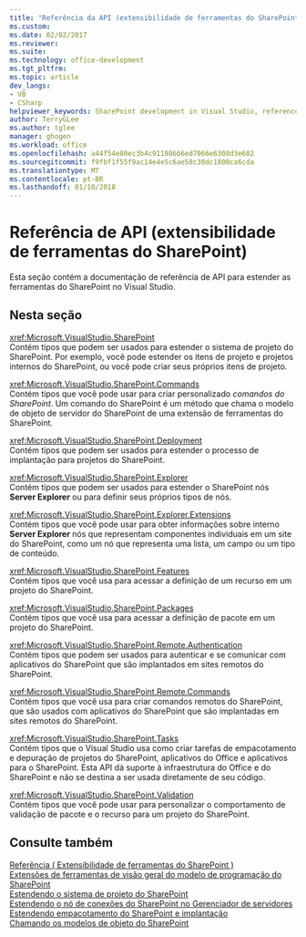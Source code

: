 ```yaml
---
title: "Referência da API (extensibilidade de ferramentas do SharePoint) | Microsoft Docs"
ms.custom: 
ms.date: 02/02/2017
ms.reviewer: 
ms.suite: 
ms.technology: office-development
ms.tgt_pltfrm: 
ms.topic: article
dev_langs:
- VB
- CSharp
helpviewer_keywords: SharePoint development in Visual Studio, reference for project and tools extensibility
author: TerryGLee
ms.author: tglee
manager: ghogen
ms.workload: office
ms.openlocfilehash: a44f54e80ec3b4c91198666ed7066e6308d3e602
ms.sourcegitcommit: f9fbf1f55f9ac14e4e5c6ae58c30dc1800ca6cda
ms.translationtype: MT
ms.contentlocale: pt-BR
ms.lasthandoff: 01/10/2018
---
```

# <a name="api-reference-sharepoint-tools-extensibility"></a>Referência de API (extensibilidade de ferramentas do SharePoint)
  Esta seção contém a documentação de referência de API para estender as ferramentas do SharePoint no Visual Studio.  
  
## <a name="in-this-section"></a>Nesta seção  
 <xref:Microsoft.VisualStudio.SharePoint>  
 Contém tipos que podem ser usados para estender o sistema de projeto do SharePoint. Por exemplo, você pode estender os itens de projeto e projetos internos do SharePoint, ou você pode criar seus próprios itens de projeto.  
  
 <xref:Microsoft.VisualStudio.SharePoint.Commands>  
 Contém tipos que você pode usar para criar personalizado *comandos do SharePoint*. Um comando do SharePoint é um método que chama o modelo de objeto de servidor do SharePoint de uma extensão de ferramentas do SharePoint.  
  
 <xref:Microsoft.VisualStudio.SharePoint.Deployment>  
 Contém tipos que podem ser usados para estender o processo de implantação para projetos do SharePoint.  
  
 <xref:Microsoft.VisualStudio.SharePoint.Explorer>  
 Contém tipos que podem ser usados para estender o SharePoint nós **Server Explorer** ou para definir seus próprios tipos de nós.  
  
 <xref:Microsoft.VisualStudio.SharePoint.Explorer.Extensions>  
 Contém tipos que você pode usar para obter informações sobre interno **Server Explorer** nós que representam componentes individuais em um site do SharePoint, como um nó que representa uma lista, um campo ou um tipo de conteúdo.  
  
 <xref:Microsoft.VisualStudio.SharePoint.Features>  
 Contém tipos que você usa para acessar a definição de um recurso em um projeto do SharePoint.  
  
 <xref:Microsoft.VisualStudio.SharePoint.Packages>  
 Contém tipos que você usa para acessar a definição de pacote em um projeto do SharePoint.  
  
 <xref:Microsoft.VisualStudio.SharePoint.Remote.Authentication>  
 Contém tipos que podem ser usados para autenticar e se comunicar com aplicativos do SharePoint que são implantados em sites remotos do SharePoint.  
  
 <xref:Microsoft.VisualStudio.SharePoint.Remote.Commands>  
 Contém tipos que você usa para criar comandos remotos do SharePoint, que são usados com aplicativos do SharePoint que são implantadas em sites remotos do SharePoint.  
  
 <xref:Microsoft.VisualStudio.SharePoint.Tasks>  
 Contém tipos que o Visual Studio usa como criar tarefas de empacotamento e depuração de projetos do SharePoint, aplicativos do Office e aplicativos para o SharePoint. Esta API dá suporte à infraestrutura do Office e do SharePoint e não se destina a ser usada diretamente de seu código.  
  
 <xref:Microsoft.VisualStudio.SharePoint.Validation>  
 Contém tipos que você pode usar para personalizar o comportamento de validação de pacote e o recurso para um projeto do SharePoint.  
  
## <a name="see-also"></a>Consulte também  
 [Referência &#40; Extensibilidade de ferramentas do SharePoint &#41;](../sharepoint/reference-sharepoint-tools-extensibility.md)   
 [Extensões de ferramentas de visão geral do modelo de programação do SharePoint](../sharepoint/overview-of-the-programming-model-of-sharepoint-tools-extensions.md)   
 [Estendendo o sistema de projeto do SharePoint](../sharepoint/extending-the-sharepoint-project-system.md)   
 [Estendendo o nó de conexões do SharePoint no Gerenciador de servidores](../sharepoint/extending-the-sharepoint-connections-node-in-server-explorer.md)   
 [Estendendo empacotamento do SharePoint e implantação](../sharepoint/extending-sharepoint-packaging-and-deployment.md)   
 [Chamando os modelos de objeto do SharePoint](../sharepoint/calling-into-the-sharepoint-object-models.md)  
  
  